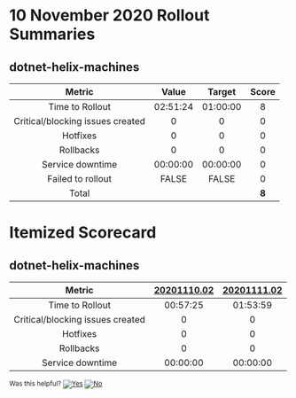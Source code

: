 # 10 November 2020 Rollout Summaries

## dotnet-helix-machines

|              Metric              |   Value  |  Target  |   Score   |
|:--------------------------------:|:--------:|:--------:|:---------:|
| Time to Rollout                  | 02:51:24 | 01:00:00 |     8     |
| Critical/blocking issues created |     0    |    0     |     0     |
| Hotfixes                         |     0    |    0     |     0     |
| Rollbacks                        |     0    |    0     |     0     |
| Service downtime                 | 00:00:00 | 00:00:00 |     0     |
| Failed to rollout                |   FALSE  |   FALSE  |     0     |
| Total                            |          |          |   **8**   |


# Itemized Scorecard

## dotnet-helix-machines

| Metric | [20201110.02](https://dev.azure.com/dnceng/7ea9116e-9fac-403d-b258-b31fcf1bb293/_build/results?buildId=881163) | [20201111.02](https://dev.azure.com/dnceng/7ea9116e-9fac-403d-b258-b31fcf1bb293/_build/results?buildId=882626) |
|:-----:|:-----:|:-----:|
| Time to Rollout | 00:57:25 | 01:53:59 |
| Critical/blocking issues created | 0 | 0 |
| Hotfixes | 0 | 0 |
| Rollbacks | 0 | 0 |
| Service downtime | 00:00:00 | 00:00:00 |



<!-- Begin Generated Content: Doc Feedback -->
<sub>Was this helpful? [![Yes](https://helix.dot.net/f/ip/5?p=Documentation%5CTeamProcess%5CRollout-Scorecards%5CScorecard_2020-11-10.md)](https://helix.dot.net/f/p/5?p=Documentation%5CTeamProcess%5CRollout-Scorecards%5CScorecard_2020-11-10.md) [![No](https://helix.dot.net/f/in)](https://helix.dot.net/f/n/5?p=Documentation%5CTeamProcess%5CRollout-Scorecards%5CScorecard_2020-11-10.md)</sub>
<!-- End Generated Content-->

